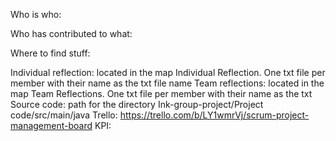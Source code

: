 Who is who:

Who has contributed to what:

Where to find stuff:

Individual reflection: located in the map Individual Reflection. One txt file per member with their name as the txt file name
Team reflections: located in the map Team Reflections. One txt file per member with their name as the txt 
Source code: path for the directory Ink-group-project/Project code/src/main/java
Trello: https://trello.com/b/LY1wmrVj/scrum-project-management-board
KPI: 
